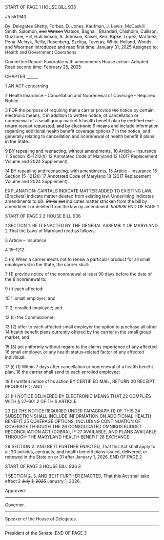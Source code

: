 START OF PAGE 1
HOUSE BILL 936

J5 5lr1940

By: Delegates Shetty, Forbes, D. Jones, Kaufman, J. Lewis, McCaskill, Smith,
Solomon, ~~and~~ ~~Watson~~ Watson, Bagnall, Bhandari, Chisholm, Cullison,
Guzzone, Hill, Hutchinson, S. Johnson, Kaiser, Kerr, Kipke, Lopez,
Martinez, Pena–Melnyk, Reilly, Rosenberg, Szeliga, Taveras,
White Holland, Woods, and Woorman
Introduced and read first time: January 31, 2025
Assigned to: Health and Government Operations

Committee Report: Favorable with amendments
House action: Adopted
Read second time: February 25, 2025

CHAPTER ______

1 AN ACT concerning

2 Health Insurance – Cancellation and Nonrenewal of Coverage – Required Notice

3 FOR the purpose of requiring that a carrier provide ~~the~~ notice by certain electronic means,
4 in addition to written notice, of cancellation or nonrenewal of a small group market
5 health benefit plan ~~by~~ ~~certified~~ ~~mail,~~ ~~return~~ ~~receipt~~ ~~requested,~~ ~~and~~ ~~by~~ ~~electronic~~
6 ~~means~~ and include information regarding additional health benefit coverage options
7 in the notice; and generally relating to cancellation and nonrenewal of health benefit
8 plans in the State.

9 BY repealing and reenacting, without amendments,
10 Article – Insurance
11 Section 15–1212(h)
12 Annotated Code of Maryland
13 (2017 Replacement Volume and 2024 Supplement)

14 BY repealing and reenacting, with amendments,
15 Article – Insurance
16 Section 15–1212(i)
17 Annotated Code of Maryland
18 (2017 Replacement Volume and 2024 Supplement)

EXPLANATION: CAPITALS INDICATE MATTER ADDED TO EXISTING LAW.
[Brackets] indicate matter deleted from existing law.
Underlining indicates amendments to bill.
~~Strike~~ ~~out~~ indicates matter stricken from the bill by amendment or deleted from the law by
amendment. *hb0936*
END OF PAGE 1

START OF PAGE 2
2 HOUSE BILL 936

1 SECTION 1. BE IT ENACTED BY THE GENERAL ASSEMBLY OF MARYLAND,
2 That the Laws of Maryland read as follows:

3 Article – Insurance

4 15–1212.

5 (h) When a carrier elects not to renew a particular product for all small employers
6 in the State, the carrier shall:

7 (1) provide notice of the nonrenewal at least 90 days before the date of the
8 nonrenewal to:

9 (i) each affected:

10 1. small employer; and

11 2. enrolled employee; and

12 (ii) the Commissioner;

13 (2) offer to each affected small employer the option to purchase all other
14 health benefit plans currently offered by the carrier in the small group market; and

15 (3) act uniformly without regard to the claims experience of any affected
16 small employer, or any health status–related factor of any affected individual.

17 (i) (1) Within 7 days after cancellation or nonrenewal of a health benefit plan,
18 the carrier shall send to each enrolled employee:

19 (I) written notice of its action BY CERTIFIED MAIL, RETURN
20 RECEIPT REQUESTED; AND

21 (II) NOTICE DELIVERED BY ELECTRONIC MEANS THAT
22 COMPLIES WITH § 27–601.2 OF THIS ARTICLE.

23 (2) THE NOTICE REQUIRED UNDER PARAGRAPH (1) OF THIS
24 SUBSECTION SHALL INCLUDE INFORMATION ON ADDITIONAL HEALTH BENEFIT
25 COVERAGE OPTIONS, INCLUDING CONTINUATION OF COVERAGE THROUGH THE
26 CONSOLIDATED OMNIBUS BUDGET RECONCILIATION ACT (COBRA), IF
27 AVAILABLE, AND PLANS AVAILABLE THROUGH THE MARYLAND HEALTH BENEFIT
28 EXCHANGE.

29 SECTION 2. AND BE IT FURTHER ENACTED, That this Act shall apply to all
30 policies, contracts, and health benefit plans issued, delivered, or renewed in the State on or
31 after January 1, 2026.
END OF PAGE 2

START OF PAGE 3
HOUSE BILL 936 3

1 SECTION ~~2.~~ 3. AND BE IT FURTHER ENACTED, That this Act shall take effect
2 ~~July~~ ~~1,~~ ~~2025~~ January 1, 2026.

Approved:

________________________________________________________________________________
Governor.

________________________________________________________________________________
Speaker of the House of Delegates.

________________________________________________________________________________
President of the Senate.
END OF PAGE 3